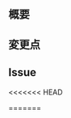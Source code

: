 ## 概要
<!--- PRの概要を簡単に　-->

## 変更点
<!--- 
- ⚪︎⚪︎を修正した 
-->

## Issue
<<<<<<< HEAD
<!-- Closes #1 -->
=======
<!-- Closes #1 >
>>>>>>> main
